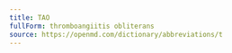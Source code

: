 ```yaml
---
title: TAO
fullForm: thromboangiitis obliterans
source: https://openmd.com/dictionary/abbreviations/t
---
```

